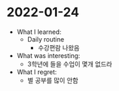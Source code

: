 # 2022-01-24

- What I learned:
  - Daily routine
    - 수강편람 나왔음
- What was interesting: 
  - 3학년에 들을 수업이 몇개 없드라
- What I regret: 
  - 별 공부를 많이 안함